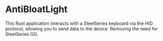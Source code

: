 # AntiBloatLight
This Rust application interacts with a SteelSeries keyboard via the HID protocol, allowing you to send data to the device. Removing the need for SteelSeries GG.
